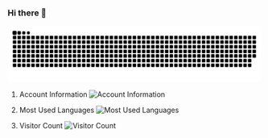 ### Hi there 👋

<picture>
  <source media="(prefers-color-scheme: dark)" srcset="https://raw.githubusercontent.com/Hoaru/Hoaru/output/github-contribution-grid-snake-dark.svg" />
  <source media="(prefers-color-scheme: light)" srcset="https://raw.githubusercontent.com/Hoaru/Hoaru/output/github-contribution-grid-snake.svg" />
  <img alt="github-snake" src="https://raw.githubusercontent.com/Hoaru/Hoaru/output/github-contribution-grid-snake.svg" />
</picture>

1. Account Information
![Account Information](https://github-stats.ubrong.com/api?username=Hoaru&show_icons=true&theme=tokyonight)

3. Most Used Languages
![Most Used Languages](https://github-stats.ubrong.com/api/top-langs/?username=Hoaru&layout=compact&theme=tokyonight)

3. Visitor Count
![Visitor Count](https://profile-counter.glitch.me/{Hoaru}/count.svg)

<!--
**Hoaru/Hoaru** is a ✨ _special_ ✨ repository because its `README.md` (this file) appears on your GitHub profile.

Here are some ideas to get you started:

- 🔭 I’m currently working on ...
- 🌱 I’m currently learning ...
- 👯 I’m looking to collaborate on ...
- 🤔 I’m looking for help with ...
- 💬 Ask me about ...
- 📫 How to reach me: ...
- 😄 Pronouns: ...
- ⚡ Fun fact: ...
-->
